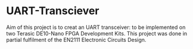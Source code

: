# UART-Transciever

Aim of this project is to creat an UART transceiver: to be implemented on two Terasic DE10-Nano FPGA Development Kits. This project was done in partial fulfilment of the EN2111 Electronic Circuits Design.
